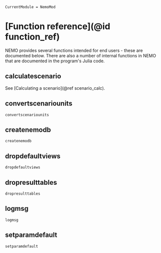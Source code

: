 ```@meta
CurrentModule = NemoMod
```
# [Function reference](@id function_ref)

NEMO provides several functions intended for end users - these are documented below. There are also a number of internal functions in NEMO that are documented in the program's Julia code.

## calculatescenario

See [Calculating a scenario](@ref scenario_calc).

## convertscenariounits

```@docs
convertscenariounits
```

## createnemodb

```@docs
createnemodb
```

## dropdefaultviews

```@docs
dropdefaultviews
```

## dropresulttables

```@docs
dropresulttables
```

## logmsg

```@docs
logmsg
```

## setparamdefault

```@docs
setparamdefault
```